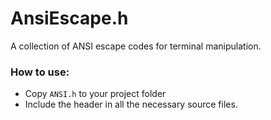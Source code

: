 # AnsiEscape.h
A collection of ANSI escape codes for terminal manipulation.

### How to use:
- Copy `ANSI.h` to your project folder
- Include the header in all the necessary source files.
